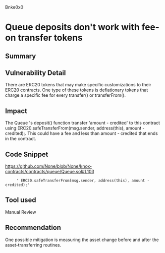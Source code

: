 Bnke0x0
# Queue deposits don't work with fee-on transfer tokens

## Summary

## Vulnerability Detail
There are ERC20 tokens that may make specific customizations to their ERC20 contracts. One type of these tokens is deflationary tokens that charge a specific fee for every transfer() or transferFrom(). 

## Impact
The Queue 's deposit() function transfer 'amount - credited' to this contract using ERC20.safeTransferFrom(msg.sender, address(this), amount - credited);. This could have a fee and less than amount - credited that ends in the contract.

## Code Snippet
https://github.com/None/blob/None/knox-contracts/contracts/queue/Queue.sol#L103

         ' ERC20.safeTransferFrom(msg.sender, address(this), amount - credited);'

## Tool used

Manual Review

## Recommendation
One possible mitigation is measuring the asset change before and after the asset-transferring routines. 